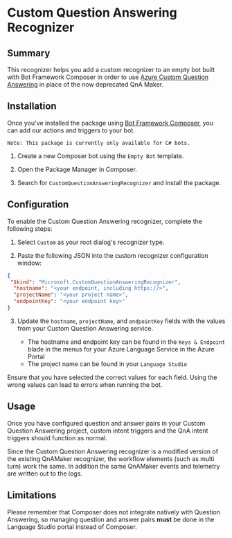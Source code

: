 # Custom Question Answering Recognizer 

## Summary
This recognizer helps you add a custom recognizer to an empty bot built with Bot Framework Composer in order to use [Azure Custom Question Answering](https://azure.microsoft.com/en-us/products/cognitive-services/question-answering/) in place of the now deprecated QnA Maker.

## Installation
Once you've installed the package using [Bot Framework Composer](https://docs.microsoft.com/composer), you can add our actions and triggers to your bot.

```
Note: This package is currently only available for C# bots.
```

1. Create a new Composer bot using the `Empty Bot` template.

2. Open the Package Manager in Composer.

3. Search for `CustomQuestionAnsweringRecognizer` and install the package.

## Configuration
To enable the Custom Question Answering recognizer, complete the following steps:

1. Select `Custom` as your root dialog's recognizer type. 

2. Paste the following JSON into the custom recognizer configuration window:

```json
{
 "$kind": "Microsoft.CustomQuestionAnsweringRecognizer",
  "hostname": "<your endpoint, including https://>",
  "projectName": "<your project name>",
  "endpointKey": "<your endpoint key>"
}
```
3. Update the `hostname`, `projectName`, and `endpointKey` fields with the values from your Custom Question Answering service.

    - The hostname and endpoint key can be found in the `Keys & Endpoint` blade in the menus for your Azure Language Service in the Azure Portal
    - The project name can be found in your `Language Studio`

Ensure that you have selected the correct values for each field. Using the wrong values can lead to errors when running the bot.

## Usage
Once you have configured question and answer pairs in your Custom Question Answering project, custom intent triggers and the QnA intent triggers should function as normal.

Since the Custom Question Answering recognizer is a modified version of the existing QnAMaker recognizer, the workflow elements (such as multi turn) work the same. In addition the same QnAMaker events and telemetry are written out to the logs.

## Limitations
Please remember that Composer does not integrate natively with Question Answering, so managing question and answer pairs **must** be done in the Language Studio portal instead of Composer.